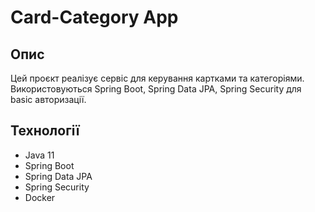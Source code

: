 # Card-Category App

## Опис

Цей проєкт реалізує сервіс для керування картками та категоріями. Використовуються Spring Boot, Spring Data JPA, Spring Security для basic авторизації.

## Технології

- Java 11
- Spring Boot
- Spring Data JPA
- Spring Security
- Docker